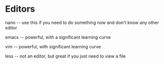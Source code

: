 Editors
=======

nano -- use this if you need to do something now and don't know any
other editor

emacs -- powerful, with a significant learning curve

vim -- powerful, with significant learning curve

less -- not an editor, but great if you just need to view a file
